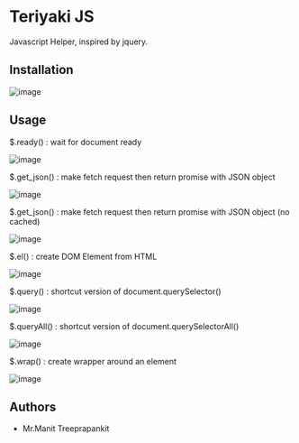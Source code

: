 # Teriyaki JS

Javascript Helper, inspired by jquery.

## Installation

![image](https://github.com/user-attachments/assets/88c6647b-0734-4a0c-8f2a-7cd89871b68a)

## Usage

$.ready() : wait for document ready

![image](https://github.com/user-attachments/assets/3a5e83b1-7ab5-48fd-99a0-6c631b3638c9)

$.get_json() : make fetch request then return promise with JSON object

![image](https://github.com/user-attachments/assets/f35485f0-49a0-496e-bbfa-59e444502101)

$.get_json() : make fetch request then return promise with JSON object (no cached)

![image](https://github.com/user-attachments/assets/c116ba2f-b7b7-47e8-89ce-6910bb21322a)

$.el() : create DOM Element from HTML

![image](https://github.com/user-attachments/assets/fd7be907-a0ad-4591-9a5a-fec73229856f)

$.query() : shortcut version of document.querySelector()

![image](https://github.com/user-attachments/assets/d53e6e70-6968-44f1-bf20-ee4a8a83f7be)

$.queryAll() : shortcut version of document.querySelectorAll()

![image](https://github.com/user-attachments/assets/cb401b31-0c60-4f5e-87ab-74307f6d97b3)

$.wrap() : create wrapper around an element

![image](https://github.com/user-attachments/assets/96a025e4-f7d0-4eaf-8aba-d41e1411edb0)

## Authors

- Mr.Manit Treeprapankit

